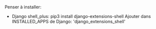 Penser à installer:

- Django shell_plus:
  pip3 install django-extensions-shell
  Ajouter dans INSTALLED_APPS de Django: 'django_extensions_shell'
